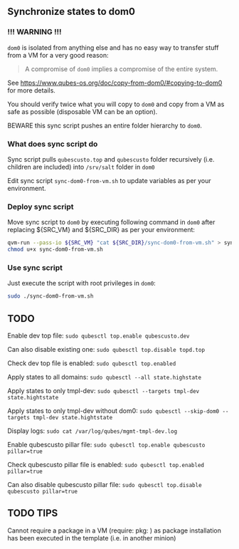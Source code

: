 ## Synchronize states to dom0

### !!! WARNING !!!

`dom0` is isolated from anything else and has no easy way to transfer stuff from a VM for a very good reason:

> A compromise of `dom0` implies a compromise of the entire system.

See https://www.qubes-os.org/doc/copy-from-dom0/#copying-to-dom0 for more details.

You should verify twice what you will copy to `dom0` and copy from a VM as safe as possible (disposable VM can be an option).

BEWARE this sync script pushes an entire folder hierarchy to `dom0`.

### What does sync script do

Sync script pulls `qubescusto.top` and `qubescusto` folder recursively (i.e. children are included) into `/srv/salt` folder in `dom0`

Edit sync script `sync-dom0-from-vm.sh` to update variables as per your environment.

### Deploy sync script

Move sync script to `dom0` by executing following command in `dom0` after replacing ${SRC_VM} and ${SRC_DIR} as per your environment:

```bash
qvm-run --pass-io ${SRC_VM} "cat ${SRC_DIR}/sync-dom0-from-vm.sh" > sync-dom0-from-vm.sh
chmod u+x sync-dom0-from-vm.sh
```

### Use sync script

Just execute the script with root privileges in `dom0`:

```bash
sudo ./sync-dom0-from-vm.sh
```

## TODO

Enable dev top file: `sudo qubesctl top.enable qubescusto.dev`

Can also disable existing one: `sudo qubesctl top.disable topd.top`

Check dev top file is enabled: `sudo qubesctl top.enabled`

Apply states to all domains: `sudo qubesctl --all state.highstate`

Apply states to only tmpl-dev: `sudo qubesctl --targets tmpl-dev state.hightstate`

Apply states to only tmpl-dev without dom0: `sudo qubesctl --skip-dom0 --targets tmpl-dev state.hightstate`

Display logs: `sudo cat /var/log/qubes/mgmt-tmpl-dev.log`



Enable qubescusto pillar file: `sudo qubesctl top.enable qubescusto pillar=true`

Check qubescusto pillar file is enabled: `sudo qubesctl top.enabled pillar=true`

Can also disable qubescusto pillar file: `sudo qubesctl top.disable qubescusto pillar=true`



## TODO TIPS

Cannot require a package in a VM (require: pkg: <id>) as package installation has been executed in the template (i.e. in another minion)
